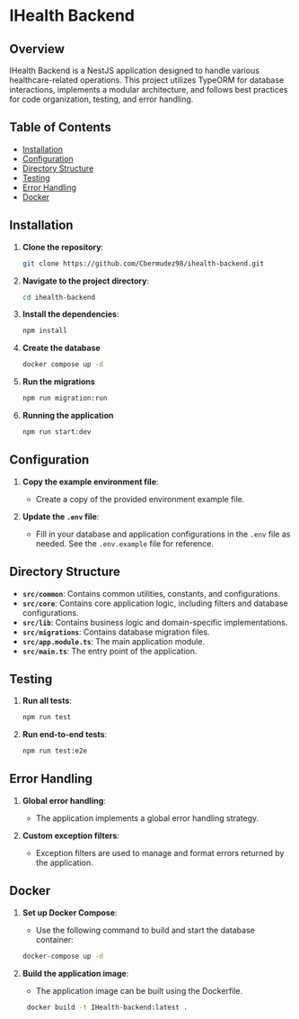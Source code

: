 # IHealth Backend

## Overview

IHealth Backend is a NestJS application designed to handle various healthcare-related operations. This project utilizes TypeORM for database interactions, implements a modular architecture, and follows best practices for code organization, testing, and error handling.

## Table of Contents

- [Installation](#installation)
- [Configuration](#configuration)
- [Directory Structure](#directory-structure)
- [Testing](#testing)
- [Error Handling](#error-handling)
- [Docker](#docker)

## Installation

1. **Clone the repository**:

   ```bash
   git clone https://github.com/Cbermudez98/ihealth-backend.git
   ```

2. **Navigate to the project directory**:

   ```bash
   cd ihealth-backend
   ```

3. **Install the dependencies**:
   ```bash
   npm install
   ```

4. **Create the database**
    ```bash
    docker compose up -d
    ```
5. **Run the migrations**
    ```bash
    npm run migration:run
    ```
6. **Running the application**
    ```bash
    npm run start:dev
    ```

## Configuration

1. **Copy the example environment file**:

   - Create a copy of the provided environment example file.

2. **Update the `.env` file**:
   - Fill in your database and application configurations in the `.env` file as needed. See the `.env.example` file for reference.

## Directory Structure

- **`src/common`**: Contains common utilities, constants, and configurations.
- **`src/core`**: Contains core application logic, including filters and database configurations.
- **`src/lib`**: Contains business logic and domain-specific implementations.
- **`src/migrations`**: Contains database migration files.
- **`src/app.module.ts`**: The main application module.
- **`src/main.ts`**: The entry point of the application.

## Testing

1. **Run all tests**:

   ```bash
   npm run test
   ```

2. **Run end-to-end tests**:
   ```bash
   npm run test:e2e
   ```
## Error Handling

1. **Global error handling**:

   - The application implements a global error handling strategy.

2. **Custom exception filters**:
   - Exception filters are used to manage and format errors returned by the application.

## Docker

1. **Set up Docker Compose**:

   - Use the following command to build and start the database container:

   ```bash
   docker-compose up -d
   ```

2. **Build the application image**:
   - The application image can be built using the Dockerfile.
   ```bash
    docker build -t IHealth-backend:latest .
   ```